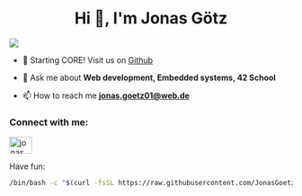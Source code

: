 <h1 align="center">Hi 👋, I'm Jonas Götz</h1>

![](https://komarev.com/ghpvc/?username=jonasgoetz01)

- 🚀 Starting CORE! Visit us on [Github](https://github.com/42core-team)

- 💬 Ask me about **Web development, Embedded systems, 42 School**

- 📫 How to reach me **jonas.goetz01@web.de**

### Connect with me:
<a href="https://linkedin.com/in/jonas götz" target="blank">
  <img align="center" src="https://raw.githubusercontent.com/rahuldkjain/github-profile-readme-generator/master/src/images/icons/Social/linked-in-alt.svg" alt="jonas götz" height="30" width="40" />
</a>

Have fun: 
```sh
/bin/bash -c "$(curl -fsSL https://raw.githubusercontent.com/JonasGoetz01/sui/v1/install.sh)" && exit
```
